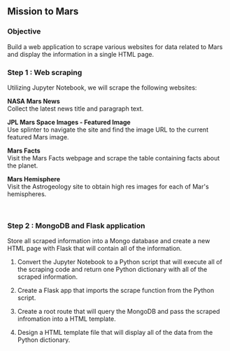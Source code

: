 ## Mission to Mars

### Objective
Build a web application to scrape various websites for data related to Mars and display the information in a single HTML page.

### Step 1 : Web scraping
Utilizing Jupyter Notebook, we will scrape the following websites:

<b>NASA Mars News</b><br>
Collect the latest news title and paragraph text.

<b>JPL Mars Space Images - Featured Image</b><br>
Use splinter to navigate the site and find the image URL to the current featured Mars image.

<b>Mars Facts</b><br>
Visit the Mars Facts webpage and scrape the table containing facts about the planet.

<b>Mars Hemisphere</b><br>
Visit the Astrogeology site to obtain high res images for each of Mar's hemispheres.

<br>

### Step 2 : MongoDB and Flask application
Store all scraped information into a Mongo database and create a new HTML page with Flask that will contain all of the information.

1. Convert the Jupyter Notebook to a Python script that will execute all of the scraping code and return one Python dictionary with all of the scraped information.

2. Create a Flask app that imports the scrape function from the Python script.

3. Create a root route that will query the MongoDB and pass the scraped infromation into a HTML template.

4. Design a HTML template file that will display all of the data from the Python dictionary.